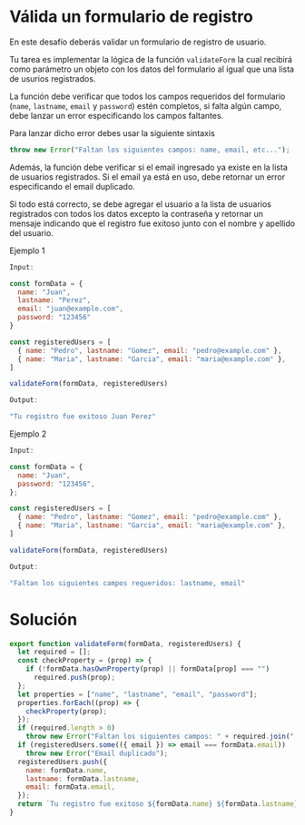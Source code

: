 # Válida un formulario de registro

En este desafío deberás validar un formulario de registro de usuario.

Tu tarea es implementar la lógica de la función `validateForm` la cual recibirá como parámetro un objeto con los datos del formulario al igual que una lista de usurios registrados.

La función debe verificar que todos los campos requeridos del formulario (`name`, `lastname`, `email` y `password`) estén completos, si falta algún campo, debe lanzar un error especificando los campos faltantes.

Para lanzar dicho error debes usar la siguiente sintaxis

```javascript
throw new Error("Faltan los siguientes campos: name, email, etc...");
```

Además, la función debe verificar si el email ingresado ya existe en la lista de usuarios registrados. Si el email ya está en uso, debe retornar un error especificando el email duplicado.

Si todo está correcto, se debe agregar el usuario a la lista de usuarios registrados con todos los datos excepto la contraseña y retornar un mensaje indicando que el registro fue exitoso junto con el nombre y apellido del usuario.

Ejemplo 1

```javascript
Input:

const formData = {
  name: "Juan",
  lastname: "Perez",
  email: "juan@example.com",
  password: "123456"
}

const registeredUsers = [
  { name: "Pedro", lastname: "Gomez", email: "pedro@example.com" },
  { name: "Maria", lastname: "Garcia", email: "maria@example.com" },
]

validateForm(formData, registeredUsers)

Output:

"Tu registro fue exitoso Juan Perez"
```

Ejemplo 2

```javascript
Input:

const formData = {
  name: "Juan",
  password: "123456",
};

const registeredUsers = [
  { name: "Pedro", lastname: "Gomez", email: "pedro@example.com" },
  { name: "Maria", lastname: "Garcia", email: "maria@example.com" },
]

validateForm(formData, registeredUsers)

Output:

"Faltan los siguientes campos requeridos: lastname, email"
```

# Solución

```javascript
export function validateForm(formData, registeredUsers) {
  let required = [];
  const checkProperty = (prop) => {
    if (!formData.hasOwnProperty(prop) || formData[prop] === "")
      required.push(prop);
  };
  let properties = ["name", "lastname", "email", "password"];
  properties.forEach((prop) => {
    checkProperty(prop);
  });
  if (required.length > 0)
    throw new Error("Faltan los siguientes campos: " + required.join(", "));
  if (registeredUsers.some(({ email }) => email === formData.email))
    throw new Error("Email duplicado");
  registeredUsers.push({
    name: formData.name,
    lastname: formData.lastname,
    email: formData.email,
  });
  return `Tu registro fue exitoso ${formData.name} ${formData.lastname}`;
}
```
